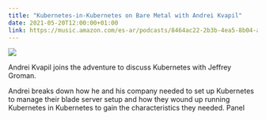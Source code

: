 ```yaml
---
title: "Kubernetes-in-Kubernetes on Bare Metal with Andrei Kvapil"
date: 2021-05-20T12:00:00+01:00
link: https://music.amazon.com/es-ar/podcasts/8464ac22-2b3b-4ea5-8b04-a98473afd8aa/episodes/77db41e3-55f1-4c28-9291-5db48f3b01a2/adventures-in-devops-kubernetes-in-kubernetes-on-bare-metal-with-andrei-kvapil---devops-069
---
```


![](https://m.media-amazon.com/images/I/51dR8fmSyAL.jpg)


Andrei Kvapil  joins the adventure to discuss Kubernetes with Jeffrey Groman.

Andrei breaks down how he and his company needed to set up Kubernetes to manage their blade server setup and how they wound up running Kubernetes in Kubernetes to gain the characteristics they needed.
Panel

<!--more-->
